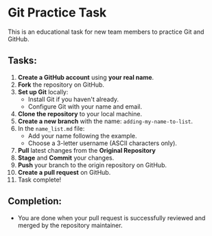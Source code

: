 # Git Practice Task

This is an educational task for new team members to practice Git and GitHub.

## Tasks:

1. **Create a GitHub account** using **your real name**.
2. **Fork** the repository on GitHub.
3. **Set up Git** locally:
    - Install Git if you haven't already.
    - Configure Git with your name and email.
4. **Clone the repository** to your local machine.
5. **Create a new branch** with the name: `adding-my-name-to-list`.
6. In the `name_list.md` file:
    - Add your name following the example.
    - Choose a 3-letter username (ASCII characters only).
7. **Pull** latest changes from the **Original Repository**
8. **Stage** and **Commit** your changes.
9. **Push** your branch to the origin repository on GitHub.
10. **Create a pull request** on GitHub.
11. Task complete!

## Completion:
- You are done when your pull request is successfully reviewed and merged by the repository maintainer.
